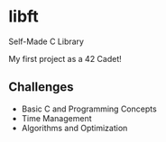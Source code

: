 # libft
Self-Made C Library

My first project as a 42 Cadet!

## Challenges
- Basic C and Programming Concepts
- Time Management
- Algorithms and Optimization
